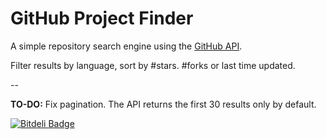 # GitHub Project Finder

A simple repository search engine using the [GitHub API](https://developer.github.com/v3/).  

Filter results by language, sort by #stars. #forks or last time updated.  

--

**TO-DO:** Fix pagination. The API returns the first 30 results only by default.


[![Bitdeli Badge](https://d2weczhvl823v0.cloudfront.net/nhquiroz/github-project-finder/trend.png)](https://bitdeli.com/free "Bitdeli Badge")

